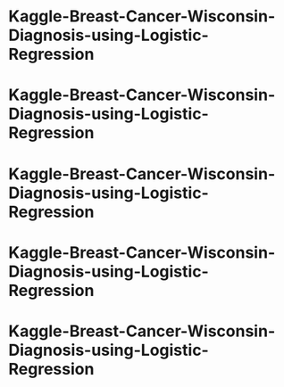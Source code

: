 # Kaggle-Breast-Cancer-Wisconsin-Diagnosis-using-Logistic-Regression
# Kaggle-Breast-Cancer-Wisconsin-Diagnosis-using-Logistic-Regression
# Kaggle-Breast-Cancer-Wisconsin-Diagnosis-using-Logistic-Regression
# Kaggle-Breast-Cancer-Wisconsin-Diagnosis-using-Logistic-Regression
# Kaggle-Breast-Cancer-Wisconsin-Diagnosis-using-Logistic-Regression
